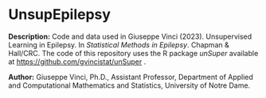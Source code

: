 # UnsupEpilepsy

**Description:** Code and data used in Giuseppe Vinci (2023). Unsupervised Learning in Epilepsy. In _Statistical Methods in Epilepsy_. Chapman & Hall/CRC. The code of this repository uses the R package *unSuper* available at https://github.com/gvincistat/unSuper .

**Author:** Giuseppe Vinci, Ph.D., Assistant Professor, Department of Applied and Computational Mathematics and Statistics, University of Notre Dame.
